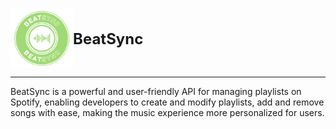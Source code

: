 <div style="display: flex; align-items: center;">
  <img alt="BeatSync" src="docs/img/beatsync.png" width="100px">
  <span style="font-size: 24px; font-weight: bold">BeatSync</span>
</div>

---

BeatSync is a powerful and user-friendly API for managing playlists on Spotify, enabling developers to create and modify playlists, add and remove songs with ease, making the music experience more personalized for users.
